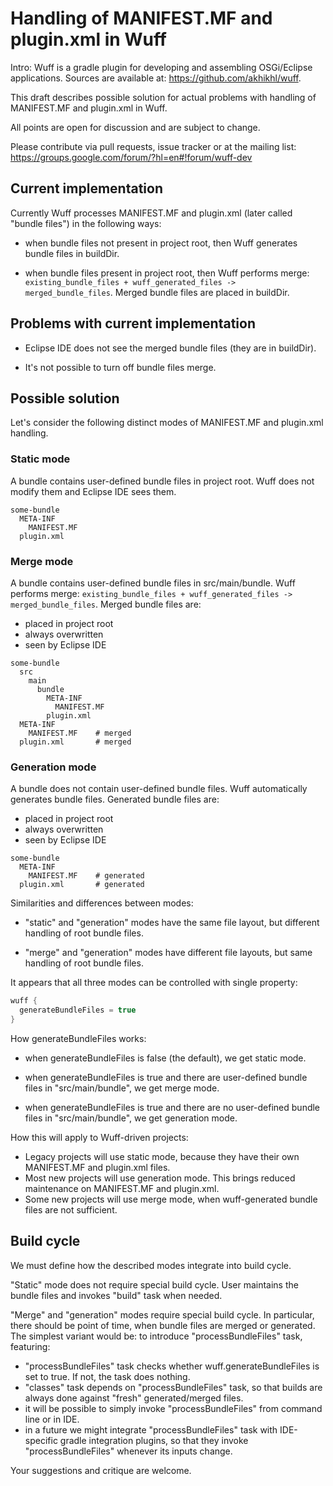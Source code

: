 # Handling of MANIFEST.MF and plugin.xml in Wuff

Intro: Wuff is a gradle plugin for developing and assembling OSGi/Eclipse applications. Sources are available at: https://github.com/akhikhl/wuff.

This draft describes possible solution for actual problems with handling of MANIFEST.MF and plugin.xml in Wuff.

All points are open for discussion and are subject to change.

Please contribute via pull requests, issue tracker or at the mailing list: https://groups.google.com/forum/?hl=en#!forum/wuff-dev

## Current implementation

Currently Wuff processes MANIFEST.MF and plugin.xml (later called "bundle files") 
in the following ways:

- when bundle files not present in project root, then Wuff generates bundle files in buildDir. 
 
- when bundle files present in project root, then Wuff performs merge: 
`existing_bundle_files + wuff_generated_files -> merged_bundle_files`. Merged bundle files are placed in buildDir.

## Problems with current implementation

- Eclipse IDE does not see the merged bundle files (they are in buildDir).

- It's not possible to turn off bundle files merge.

## Possible solution

Let's consider the following distinct modes of MANIFEST.MF and plugin.xml handling.

### Static mode

A bundle contains user-defined bundle files in project root. Wuff does not modify them and Eclipse IDE sees them.

```
some-bundle
  META-INF
    MANIFEST.MF
  plugin.xml
```

### Merge mode

A bundle contains user-defined bundle files in src/main/bundle. Wuff performs merge: 
`existing_bundle_files + wuff_generated_files -> merged_bundle_files`. Merged bundle files are:
- placed in project root 
- always overwritten
- seen by Eclipse IDE

```
some-bundle
  src
    main
      bundle
        META-INF
          MANIFEST.MF
        plugin.xml
  META-INF
    MANIFEST.MF    # merged
  plugin.xml       # merged
```

### Generation mode

A bundle does not contain user-defined bundle files. Wuff automatically generates bundle files. Generated bundle files are:
- placed in project root 
- always overwritten
- seen by Eclipse IDE

```
some-bundle
  META-INF
    MANIFEST.MF    # generated
  plugin.xml       # generated
```

Similarities and differences between modes:

- "static" and "generation" modes have the same file layout, but different handling of root bundle files.

- "merge" and "generation" modes have different file layouts, but same handling of root bundle files.

It appears that all three modes can be controlled with single property:

```groovy
wuff {
  generateBundleFiles = true
}
```

How generateBundleFiles works:

- when generateBundleFiles is false (the default), we get static mode.

- when generateBundleFiles is true and there are user-defined bundle files in "src/main/bundle", we get merge mode.

- when generateBundleFiles is true and there are no user-defined bundle files in "src/main/bundle", we get generation mode.

How this will apply to Wuff-driven projects:

- Legacy projects will use static mode, because they have their own MANIFEST.MF and plugin.xml files.
- Most new projects will use generation mode. This brings reduced maintenance on MANIFEST.MF and plugin.xml.
- Some new projects will use merge mode, when wuff-generated bundle files are not sufficient.

## Build cycle

We must define how the described modes integrate into build cycle.

"Static" mode does not require special build cycle. User maintains the bundle files and invokes "build" task when needed.

"Merge" and "generation" modes require special build cycle. In particular, there should be point of time, when bundle files are merged or generated. The simplest variant would be: to introduce "processBundleFiles" task, featuring:
- "processBundleFiles" task checks whether wuff.generateBundleFiles is set to true. If not, the task does nothing.
- "classes" task depends on "processBundleFiles" task, so that builds are always done against "fresh" generated/merged files.
- it will be possible to simply invoke "processBundleFiles" from command line or in IDE.
- in a future we might integrate "processBundleFiles" task with IDE-specific gradle integration plugins, so that they invoke "processBundleFiles" whenever its inputs change.

Your suggestions and critique are welcome.
